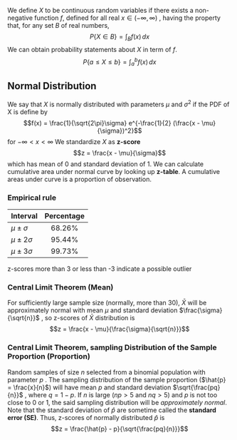 We define $X$ to be continuous random variables if there exists a non-negative function $f$, defined for all real $x \in (-\infty,\infty)$ , having the property that, for any set $B$ of real numbers,
$$ P\{X \in B\} = \int_{B} f(x) \,dx$$
We can obtain probability statements about $X$ in term of $f$.
$$ P\{a \leq X \leq b \} = \int_{a}^{b} f(x) \, dx$$
## Normal Distribution
We say that $X$ is normally distributed with parameters $\mu$ and $\sigma^2$ if the PDF of X is define by $$f(x) = \frac{1}{\sqrt{2\pi}\sigma} e^{-\frac{1}{2} (\frac{x - \mu}{\sigma})^2}$$for $-\infty < x < \infty$
We standardize $X$ as **z-score** $$z = \frac{x - \mu}{\sigma}$$which has mean of 0 and standard deviation of 1.  We can calculate cumulative area under normal curve by looking up **z-table**. A cumulative areas under curve is a proportion of observation.

### Empirical rule
| Interval          | Percentage |
| ----------------- |:----------:|
| $\mu \pm \sigma$  |   68.26%   |
| $\mu \pm 2\sigma$ |   95.44%   |
| $\mu \pm 3\sigma$ |   99.73%   |
z-scores more than 3 or less than -3 indicate a possible outlier

### Central Limit Theorem (Mean)
For sufficiently large sample size (normally, more than 30), $\bar{X}$ will be approximately normal with mean $\mu$ and standard deviation $\frac{\sigma}{\sqrt{n}}$ , so z-scores of $\bar{X}$ distribution is $$z = \frac{x - \mu}{\frac{\sigma}{\sqrt{n}}}$$
### Central Limit Theorem, sampling Distribution of the Sample Proportion (Proportion)
Random samples of size $n$ selected from a binomial population with parameter $p$ . The sampling distribution of the sample proportion ($\hat{p} = \frac{x}{n}$) will have mean $p$ and standard deviation $\sqrt{\frac{pq}{n}}$ , where $q = 1 - p$. If $n$ is large  ($np>5$ and $nq>5$) and $p$ is not too close to 0 or 1, the said sampling distribution will be *approximately normal*. Note that the standard deviation of $\hat{p}$ are sometime called the **standard error (SE)**. Thus, z-scores of normally distributed $\hat{p}$ is $$z = \frac{\hat{p} - p}{\sqrt{\frac{pq}{n}}}$$
